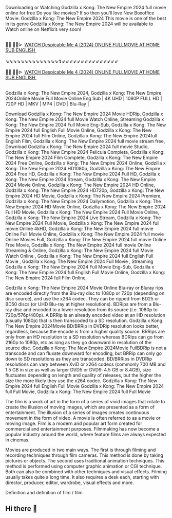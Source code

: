 Downloading or Watching Godzilla x Kong: The New Empire 2024 full movie online for free Do you like movies? If so then you’ll love New Boxoffice Movie: Godzilla x Kong: The New Empire 2024 This movie is one of the best in its genre Godzilla x Kong: The New Empire 2024 will be available to Watch online on Netflix’s very soon!

<div><br /></div><div>🔴🔴 🔴🔴ᐅ&nbsp;&nbsp;<a href="https://t.co/JiVr7vt5Lx">WATCH Despicable Me 4 (2024) ONLINE FULLMOVIE AT HOME SUB ENGLISH&nbsp;</a></div><div><br /></div><div><div>⇘⇘⇘⇘⇘⇘⇘⇘⇘⇘⇘⇘⇘⇘↯⇙⇙⇙⇙⇙⇙⇙⇙⇙⇙⇙⇙⇙⇙⇙</div></div><div><br /></div><div><div><div>🔴🔴 🔴🔴ᐅ&nbsp;&nbsp;<a href="https://t.co/kHrjiWgMVf">WATCH Despicable Me 4 (2024) ONLINE FULLMOVIE AT HOME SUB ENGLISH&nbsp;</a></div></div></div><div><br /></div>

Godzilla x Kong: The New Empire 2024, Godzilla x Kong: The New Empire 2024Online Movie Full Movie Online Eng Sub
| 4K UHD | 1080P FULL HD | 720P HD | MKV | MP4 | DVD | Blu-Ray |

Download Godzilla x Kong: The New Empire 2024 Movie HDRip,
Godzilla x Kong: The New Empire 2024 full Movie Watch Online,
Streaming Godzilla x Kong: The New Empire 2024 Full Movie Eng-Sub,
Godzilla x Kong: The New Empire 2024 full English Full Movie Online,
Godzilla x Kong: The New Empire 2024 full Film Online,
Godzilla x Kong: The New Empire 2024full English Film,
Godzilla x Kong: The New Empire 2024 full movie stream free,
Download Godzilla x Kong: The New Empire 2024 full movie Studio,
Godzilla x Kong: The New Empire 2024 Pelicula Completa,
Godzilla x Kong: The New Empire 2024 Film Complete,
Godzilla x Kong: The New Empire 2024 Free Online,
Godzilla x Kong: The New Empire 2024 Online,
Godzilla x Kong: The New Empire 2024 HD1080p,
Godzilla x Kong: The New Empire 2024 Free HD,
Godzilla x Kong: The New Empire 2024 Full HD,
Godzilla x Kong: The New Empire 2024 Stream,
Godzilla x Kong: The New Empire 2024 Movie Online,
Godzilla x Kong: The New Empire 2024 HD Online,
Godzilla x Kong: The New Empire 2024 HD720p,
Godzilla x Kong: The New Empire 2024 HD Movie,
Godzilla x Kong: The New Empire 2024 Premiere,
Godzilla x Kong: The New Empire 2024 Dailymotion,
Godzilla x Kong: The New Empire 2024 HD Movie Online,
Godzilla x Kong: The New Empire 2024 Full HD Movie,
Godzilla x Kong: The New Empire 2024 Full Movie Online,
Godzilla x Kong: The New Empire 2024 Live Stream,
Godzilla x Kong: The New Empire 2024 Full Movie,
Godzilla x Kong: The New Empire 2024 full movie Online 4kHD,
Godzilla x Kong: The New Empire 2024 full movie Online Full Movie Online,
Godzilla x Kong: The New Empire 2024 full movie Online Movies Full,
Godzilla x Kong: The New Empire 2024 full movie Online Free Movie,
Godzilla x Kong: The New Empire 2024 full movie Online Streaming & Online,
Godzilla x Kong: The New Empire 2024 full Movie Watch Online ,
Godzilla x Kong: The New Empire 2024 full English Full Movie ,
Godzilla x Kong: The New Empire 2024 Full Movie ,
Streaming Godzilla x Kong: The New Empire 2024 Full Movie Eng-Sub,
Godzilla x Kong: The New Empire 2024 full English Full Movie Online,
Godzilla x Kong: The New Empire 2024 full Film Online,


Godzilla x Kong: The New Empire 2024 Movie Online Blu-ray or Bluray rips are encoded directly from the Blu-ray disc to 1080p or 720p (depending on disc source), and use the x264 codec. They can be ripped from BD25 or BD50 discs (or UHD Blu-ray at higher resolutions). BDRips are from a Blu-ray disc and encoded to a lower resolution from its source (i.e. 1080p to 720p/576p/480p). A BRRip is an already encoded video at an HD resolution (usually 1080p) that is then transcoded to a SD resolution. Godzilla x Kong: The New Empire 2024Movie BD/BRRip in DVDRip resolution looks better, regardless, because the encode is from a higher quality source. BRRips are only from an HD resolution to a SD resolution whereas BDRips can go from 2160p to 1080p, etc as long as they go downward in resolution of the source disc. Godzilla x Kong: The New Empire 2024Movie FullBDRip is not a transcode and can fluxate downward for encoding, but BRRip can only go down to SD resolutions as they are transcoded. BD/BRRips in DVDRip resolutions can vary between XviD or x264 codecs (commonly 700 MB and 1.5 GB in size as well as larger DVD5 or DVD9: 4.5 GB or 8.4GB), size fluctuates depending on length and quality of releases, but the higher the size the more likely they use the x264 codec. 
Godzilla x Kong: The New Empire 2024 full English Full Movie Godzilla x Kong: The New Empire 2024 full Full Movie, Godzilla x Kong: The New Empire 2024 full Full Movie 

The film is a work of art in the form of a series of vivid images that rotate to create the illusion of moving images, which are presented as a form of entertainment. The illusion of a series of images creates continuous movement in the form of video. A movie is often referred to as a movie or moving image. Film is a modern and popular art form created for commercial and entertainment purposes. Filmmaking has now become a popular industry around the world, where feature films are always expected in cinemas.

Movies are produced in two main ways. The first is through filming and recording techniques through film cameras. This method is done by taking pictures or objects. The second uses traditional animation techniques. This method is performed using computer graphic animation or CGI technique. Both can also be combined with other techniques and visual effects. Filming usually takes quite a long time. It also requires a desk each, starting with director, producer, editor, wardrobe, visual effects and more.

Definition and definition of film / film
## Hi there 👋

<!--

**Here are some ideas to get you started:**

🙋‍♀️ A short introduction - what is your organization all about?
🌈 Contribution guidelines - how can the community get involved?
👩‍💻 Useful resources - where can the community find your docs? Is there anything else the community should know?
🍿 Fun facts - what does your team eat for breakfast?
🧙 Remember, you can do mighty things with the power of [Markdown](https://docs.github.com/github/writing-on-github/getting-started-with-writing-and-formatting-on-github/basic-writing-and-formatting-syntax)
-->
